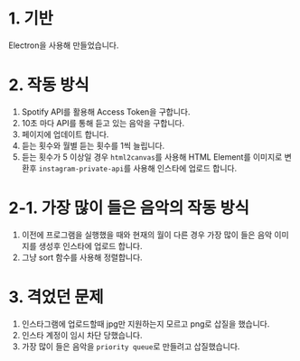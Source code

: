 # 1. 기반

Electron을 사용해 만들었습니다.

# 2. 작동 방식

1. Spotify API를 활용해 Access Token을 구합니다.
2. 10초 마다 API를 통해 듣고 있는 음악을 구합니다.
3. 페이지에 업데이트 합니다.
4. 듣는 횟수와 월별 듣는 횟수를 1씩 늘립니다.
5. 듣는 횟수가 5 이상일 경우 `html2canvas`를 사용해 HTML Element를 이미지로 변환후 `instagram-private-api`를 사용해 인스타에 업로드 합니다.

# 2-1. 가장 많이 들은 음악의 작동 방식

1. 이전에 프로그램을 실행했을 때와 현재의 월이 다른 경우 가장 많이 들은 음악 이미지를 생성후 인스타에 업로드 합니다.
2. 그냥 sort 함수를 사용해 정렬합니다.

# 3. 격었던 문제

1. 인스타그램에 업로드할때 jpg만 지원하는지 모르고 png로 삽질을 했습니다.
2. 인스타 계정이 임시 차단 당했습니다.
3. 가장 많이 들은 음악을 `priority queue`로 만들려고 삽질했습니다.
